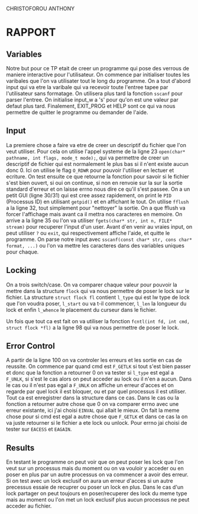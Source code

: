 CHRISTOFOROU
ANTHONY

# RAPPORT

## Variables

Notre but pour ce TP etait de creer un programme qui pose des verrous de maniere interactive
pour l'utilisateur. On commence par initialiser toutes les varibales que l'on va utilisater 
tout le long du programme. On a tout d'abord input qui va etre la varibale qui va recevoir 
toute l'entree tapee par l'utilisateur sans formatage. On utilisera plus tard la fonction `sscanf`
pour parser l'entree. On initialise input_w a 's' pour qu'on est une valeur par defaut plus tard.
Finalement, EXIT_PROG et HELP sont ce qui va nous permettre de quitter le programme ou demander de l'aide.

## Input

La premiere chose a faire va etre de creer un descriptif du fichier que l'on veut utiliser.
Pour cela on utilise l'appel systeme de la ligne 23 `open(char* pathname, int flags, mode_t mode);`, qui va permettre de creer un descriptif de fichier qui est normalement le plus bas si il n'ent existe aucun donc 0.
Ici on utilise le flag `O_RDWR` pour pouvoir l'utiliser en lectuer et ecriture. On test ensuite ce que retourne la fonction pour savoir si le fichier s'est bien ouvert, si oui on continue, si non en renvoie sur la sur la sortie standard d'erreur et on laisse errno nous dire ce qu'il s'est passee.
On a un petit GUI (ligne 30/31) qui est cree assez rapidement, on print le `PID` (Processus ID) en utilisant `getpid()` et en affichant le tout. On utilise `fflush` a la ligne 32, tout simplement pour "nettoyer" la sortie. On a que fflush va forcer l'affichage mais avant ca il mettra nos caracteres en memoire.
On arrive a la ligne 35 ou l'on va utiliser `fgets(char* str, int n, FILE* stream)` pour recuperer l'input d'un user.
Avant d'en venir au vraies input, on peut utiliser `?` ou `exit`, qui respectivement affiche l'aide, et quitte le programme.
On parse notre input avec `sscanf(const char* str, cons char* format, ...)` ou l'on va mettre les caracteres dans des variables uniques pour chaque.

## Locking

On a trois switch/case. On va comparer chaque valeur pour pouvoir la mettre dans la structure `flock` qui va nous permettre de poser le lock sur le fichier.
La structure `struct flock fl` contient `l_type` qui est lw type de lock que l'on voudra poser, `l_start` ou va t-il commencer, `l_len` la longueur du lock et enfin `l_whence` le placement du curseur dans le fichier.

Un fois que tout ca est fait on va utiliser la fonction `fcntl(int fd, int cmd, struct flock *fl)` a la ligne 98 qui va nous permettre de poser le lock. 

## Error Control

A partir de la ligne 100 on va controler les erreurs et les sortie en cas de reussite.
On commence par quand cmd est `F_GETLK` si tout s'est bien passer et donc que la fonction a retourner 0 on va tester si `l_type` est egal a `F_UNLK`, si s'est le cas alors on peut acceder au lock ou il n'en a aucun. Dans le cas ou il n'est pas egal a `F_UNLK` on affiche un erreur d'acces et on regarde par quel lock il est bloquer, ou et par quel processus il est utiliser. Tout ca est enregistrer dans la structure dans ce cas.
Dans le cas ou la fonction a retourner autre chose que 0 on va comparer errno avec une erreur existante, ici j'ai choisi `EINVAL` qui allait le mieux.
On fait la meme chose pour si cmd est egal a autre chose que `F_GETLK` et dans ce cas la on va juste retourner si le fichier a ete lock ou unlock.
Pour errno jai choisi de tester sur `EACESS` et `EAGAIN`.

## Results

En testant le programme on peut voir que on peut poser les lock que l'on veut sur un processus mais du moment ou on va vouloir y acceder ou en poser en plus par un autre processus on va commencer a avoir des erreur. Si on test avec un lock exclusif on aura un erreur d'acces si un autre precessus essaie de recuprer ou poser un lock en plus. Dans le cas d'un lock partager on peut toujours en poser/recuperer des lock du meme type mais au moment ou l'on met un lock exclusif plus aucun processus ne peut acceder au fichier.